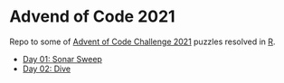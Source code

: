 # Advend of Code 2021

Repo to some of [Advent of Code Challenge 2021](https://adventofcode.com/) puzzles resolved in [R](https://www.r-project.org/).

* [Day 01: Sonar Sweep](./day01/AdventOfCode_Day01.md)
* [Day 02: Dive](./day02/AdventOfCode_Day02.md)